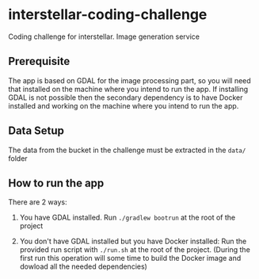 # interstellar-coding-challenge
Coding challenge for interstellar. Image generation service

## Prerequisite

The app is based on GDAL for the image processing part, so you will need that installed on the machine where you intend to run the app.
If installing GDAL is not possible then the secondary dependency is to have Docker installed and working on the machine where you intend to run the app.

## Data Setup

The data from the bucket in the challenge must be extracted in the `data/` folder

## How to run the app

There are 2 ways:

1. You have GDAL installed. Run `./gradlew bootrun` at the root of the project

2. You don't have GDAL installed but you have Docker installed: Run the provided run script with `./run.sh` at the root of the project. (During the first run this operation will some time to build the Docker image and dowload all the needed dependencies)
